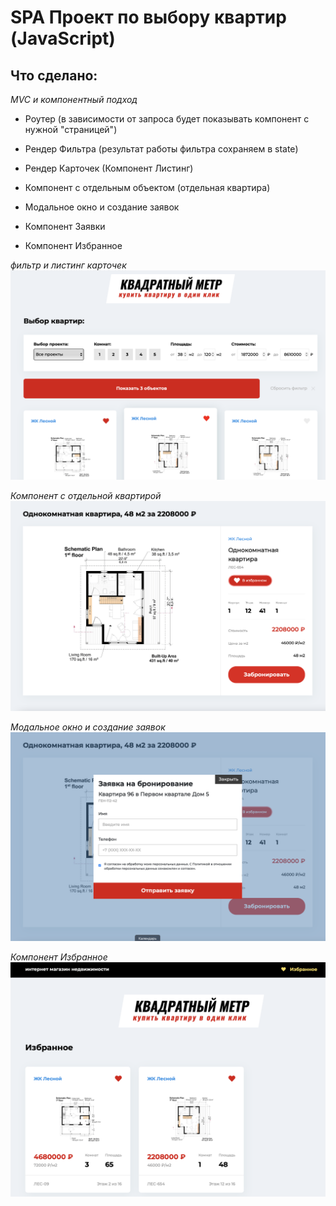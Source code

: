 # SPA Проект по выбору квартир (JavaScript)

## Что сделано:
_MVC и компонентный подход_

* Роутер (в зависимости от запроса будет показывать компонент с нужной "страницей")

* Рендер Фильтра (результат работы фильтра сохраняем в state)

* Рендер Карточек (Компонент Листинг)

* Компонент с отдельным объектом (отдельная квартира)

* Модальное окно и создание заявок

* Компонент Заявки

* Компонент Избранное

_фильтр и листинг карточек_
![Screenshot](Screen1.png)

_Компонент с отдельной квартирой_
![Screenshot](Screen2.png)

_Модальное окно и создание заявок_
![Screenshot](Screen3.png)

_Компонент Избранное_
![Screenshot](Screen4.png)

